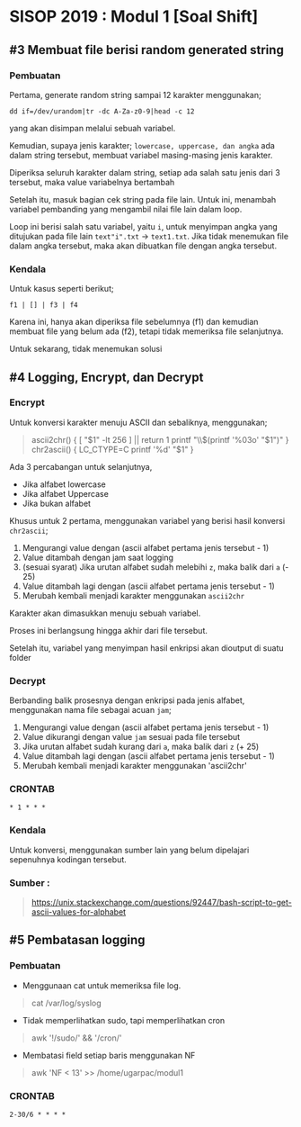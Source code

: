 # SISOP 2019 : Modul 1 [Soal Shift]

## #3 Membuat file berisi random generated string
### Pembuatan
Pertama, generate random string sampai 12 karakter menggunakan;

`dd if=/dev/urandom|tr -dc A-Za-z0-9|head -c 12`

yang akan disimpan melalui sebuah variabel.

Kemudian, supaya jenis karakter; `lowercase, uppercase, dan angka` ada dalam string tersebut,
membuat variabel masing-masing jenis karakter.

Diperiksa seluruh karakter dalam string, setiap ada salah satu jenis dari 3 tersebut, maka value variabelnya bertambah

Setelah itu, masuk bagian cek string pada file lain. Untuk ini, menambah variabel pembanding yang mengambil nilai file lain dalam loop.

Loop ini berisi salah satu variabel, yaitu `i`, untuk menyimpan angka yang ditujukan pada file lain `text"i".txt` -> `text1.txt`. Jika tidak menemukan file dalam angka tersebut, maka akan dibuatkan file dengan angka tersebut.

### Kendala
Untuk kasus seperti berikut;

`f1 | [] | f3 | f4`

Karena ini, hanya akan diperiksa file sebelumnya (f1) dan kemudian membuat file yang belum ada (f2), tetapi tidak memeriksa file selanjutnya.

Untuk sekarang, tidak menemukan solusi

## #4 Logging, Encrypt, dan Decrypt
### Encrypt
Untuk konversi karakter menuju ASCII dan sebaliknya, menggunakan;

>ascii2chr() {
	[ "$1" -lt 256 ] || return 1
	printf "\\$(printf '%03o' "$1")"
}
chr2ascii() {
	LC_CTYPE=C printf '%d' "$1"
}

Ada 3 percabangan untuk selanjutnya,
* Jika alfabet lowercase
* Jika alfabet Uppercase
* Jika bukan alfabet

Khusus untuk 2 pertama, menggunakan variabel yang berisi hasil konversi `chr2ascii`;
1. Mengurangi value dengan (ascii alfabet pertama jenis tersebut - 1)
2. Value ditambah dengan jam saat logging
3. (sesuai syarat) Jika urutan alfabet sudah melebihi `z`, maka balik dari `a` (- 25)
4. Value ditambah lagi dengan (ascii alfabet pertama jenis tersebut - 1) 
5. Merubah kembali menjadi karakter menggunakan `ascii2chr`

Karakter akan dimasukkan menuju sebuah variabel.

Proses ini berlangsung hingga akhir dari file tersebut.

Setelah itu, variabel yang menyimpan hasil enkripsi akan dioutput di suatu folder

### Decrypt
Berbanding balik prosesnya dengan enkripsi pada jenis alfabet, menggunakan nama file sebagai acuan `jam`;
1. Mengurangi value dengan (ascii alfabet pertama jenis tersebut - 1)
2. Value dikurangi dengan value `jam` sesuai pada file tersebut
3. Jika urutan alfabet sudah kurang dari `a`, maka balik dari `z` (+ 25)
4. Value ditambah lagi dengan (ascii alfabet pertama jenis tersebut - 1) 
5. Merubah kembali menjadi karakter menggunakan 'ascii2chr'

### CRONTAB

`* 1 * * *`

### Kendala

Untuk konversi, menggunakan sumber lain yang belum dipelajari sepenuhnya kodingan tersebut.

### Sumber :
> https://unix.stackexchange.com/questions/92447/bash-script-to-get-ascii-values-for-alphabet

## #5 Pembatasan logging
### Pembuatan
* Menggunaan cat untuk memeriksa file log.
> cat /var/log/syslog
* Tidak memperlihatkan sudo, tapi memperlihatkan cron
> awk '!/sudo/' && '/cron/'
* Membatasi field setiap baris menggunakan NF
> awk 'NF < 13' >> /home/ugarpac/modul1

### CRONTAB

`2-30/6 * * * *`